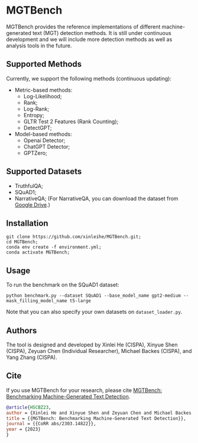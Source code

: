 # MGTBench

MGTBench provides the reference implementations of different machine-generated text (MGT) detection methods.
It is still under continuous development and we will include more detection methods as well as analysis tools in the future.


## Supported Methods
Currently, we support the following methods (continuous updating):
- Metric-based methods:
    - Log-Likelihood;
    - Rank;
    - Log-Rank;
    - Entropy;
    - GLTR Test 2 Features (Rank Counting);
    - DetectGPT;
- Model-based methods:
    - Openai Detector;
    - ChatGPT Detector;
    - GPTZero;

## Supported Datasets
- TruthfulQA;
- SQuAD1;
- NarrativeQA; (For NarrativeQA, you can download the dataset from [Google Drive](https://drive.google.com/file/d/1tul8WeWqubyRlxLeJ5L3igfaL6VNSuef/view?usp=share_link).)

## Installation
```
git clone https://github.com/xinleihe/MGTBench.git;
cd MGTBench;
conda env create -f environment.yml;
conda activate MGTBench;
```

## Usage
To run the benchmark on the SQuAD1 dataset: 
```
python benchmark.py --dataset SQuAD1 --base_model_name gpt2-medium --mask_filling_model_name t5-large
```

Note that you can also specify your own datasets on ``dataset_loader.py``.

## Authors
The tool is designed and developed by Xinlei He (CISPA), Xinyue Shen (CISPA), Zeyuan Chen (Individual Researcher), Michael Backes (CISPA), and Yang Zhang (CISPA).

## Cite
If you use MGTBench for your research, please cite [MGTBench: Benchmarking Machine-Generated Text Detection](https://arxiv.org/abs/2303.14822).

```bibtex
@article{HSCBZ23,
author = {Xinlei He and Xinyue Shen and Zeyuan Chen and Michael Backes and Yang Zhang},
title = {{MGTBench: Benchmarking Machine-Generated Text Detection}},
journal = {{CoRR abs/2303.14822}},
year = {2023}
}
```
